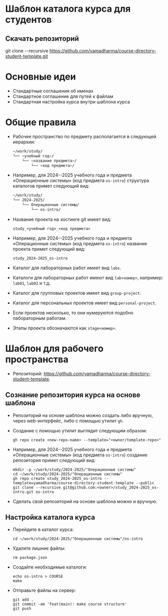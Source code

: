 # Шаблон каталога курса для студентов

## Скачать репозиторий

git clone --recursive https://github.com/yamadharma/course-directory-student-template.git

# Основные идеи

-   Стандартные соглашения об именах
-   Стандартное соглашение для путей к файлам
-   Стандартная настройка курса внутри шаблона курса

# Общие правила

-   Рабочее пространство по предмету располагается в следующей иерархии:

    ``` bash
    ~/work/study/
    └── <учебный год>/
        └── <название предмета>/
            └── <код предмета>/
    ```

-   Например, для 2024--2025 учебного года и предмета «Операционные системы» (код предмета `os-intro`) структура каталогов примет следующий вид:

    ``` bash
    ~/work/study/
    └── 2024-2025/
        └── Операционные системы/
            └── os-intro/
    ```

-   Название проекта на хостинге git имеет вид:

    ``` example
    study_<учебный год>_<код предмета>
    ```

-   Например, для 2024--2025 учебного года и предмета «Операционные системы» (код предмета `os-intro`) название проекта примет следующий вид:

    ``` example
    study_2024-2025_os-intro
    ```

-   Каталог для лабораторных работ имеет вид `labs`.

-   Каталоги для лабораторных работ имеют вид `lab<номер>`, например: `lab01`, `lab02` и т.д.

-   Каталог для групповых проектов имеет вид `group-project`.

-   Каталог для персональных проектов имеет вид `personal-project`.

-   Если проектов несколько, то они нумеруются подобно лабораторным работам.

-   Этапы проекта обозначаются как `stage<номер>`.

# Шаблон для рабочего пространства

-   Репозиторий:
    <https://github.com/yamadharma/course-directory-student-template>.

## Сознание репозитория курса на основе шаблона

-   Репозиторий на основе шаблона можно создать либо вручную, через web-интерфейс, либо с помощью утилит `gh`.

-   Создание с помощью утилит выглядит следующим образом:

    ``` shell
    gh repo create <new-repo-name> --template="<owner/template-repo>"
    ```

-   Например, для 2024--2025 учебного года и предмета «Операционные системы» (код предмета `os-intro`) создание репозитория примет следующий вид:

    ``` shell
    mkdir -p ~/work/study/2024-2025/"Операционные системы"
    cd ~/work/study/2024-2025/"Операционные системы"
    gh repo create study_2024-2025_os-intro --template=yamadharma/course-directory-student-template --public
    git clone --recursive git@github.com:<owner>/study_2024-2025_os-intro.git os-intro
    ```

-   Сделать свой репозиторий на основе шаблона можно и вручную.

## Настройка каталога курса

-   Перейдите в каталог курса:

    ``` shell
    cd ~/work/study/2024-2025/"Операционные системы"/os-intro
    ```

-   Удалите лишние файлы:

    ``` shell
    rm package.json
    ```

-   Создайте необходимые каталоги:

    ``` shell
    echo os-intro > COURSE
    make
    ```

-   Отправьте файлы на сервер:

    ``` shell
    git add .
    git commit -am 'feat(main): make course structure'
    git push
    ```
